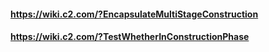 #### https://wiki.c2.com/?EncapsulateMultiStageConstruction
#### https://wiki.c2.com/?TestWhetherInConstructionPhase
#### 